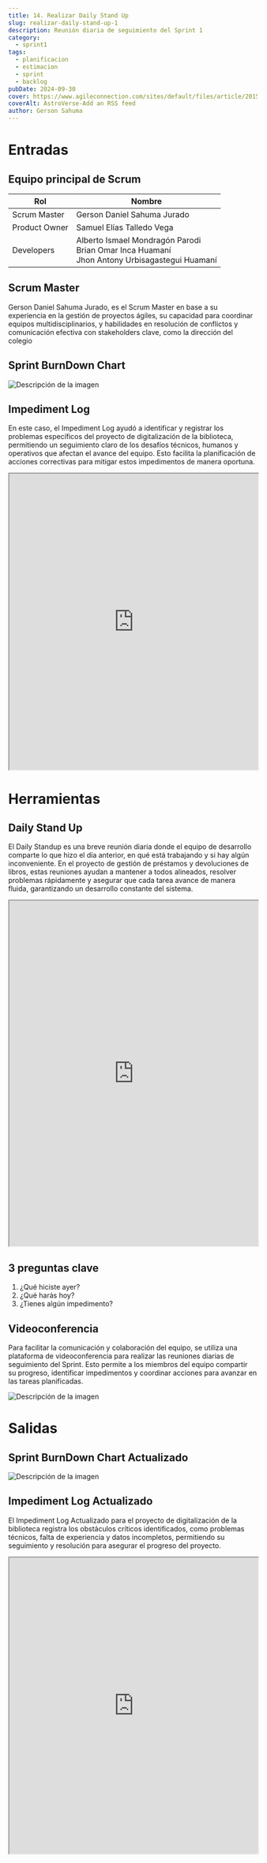 ```yaml
---
title: 14. Realizar Daily Stand Up
slug: realizar-daily-stand-up-1
description: Reunión diaria de seguimiento del Sprint 1
category:
  - sprint1
tags:
  - planificacion
  - estimacion
  - sprint
  - backlog
pubDate: 2024-09-30
cover: https://www.agileconnection.com/sites/default/files/article/2015/scrum-standup-meeting.jpg
coverAlt: AstroVerse-Add an RSS feed
author: Gerson Sahuma
---
```


# Entradas

## Equipo principal de Scrum

| Rol | Nombre |
|-----|---------|
| Scrum Master | Gerson Daniel Sahuma Jurado |
| Product Owner | Samuel Elías Talledo Vega |
| Developers | Alberto Ismael Mondragón Parodi<br>Brian Omar Inca Huamaní<br>Jhon Antony Urbisagastegui Huamaní |

## Scrum Master

Gerson Daniel Sahuma Jurado, es el Scrum Master en base a su experiencia en la gestión de proyectos ágiles, su capacidad para coordinar equipos multidisciplinarios, y habilidades en resolución de conflictos y comunicación efectiva con stakeholders clave, como la dirección del colegio

## Sprint BurnDown Chart

![Descripción de la imagen](/images/burndown-chart-1.png)

## Impediment Log

En este caso, el Impediment Log ayudó a identificar y registrar los problemas específicos del proyecto de digitalización de la biblioteca, permitiendo un seguimiento claro de los desafíos técnicos, humanos y operativos que afectan el avance del equipo. Esto facilita la planificación de acciones correctivas para mitigar estos impedimentos de manera oportuna.

<iframe src="https://docs.google.com/spreadsheets/d/e/2PACX-1vTomyKAw6jLhbJtqxbXR3OtVeM5sHifSz4y3PfQyVHt3eUjlU6PEjYC6GFQTpnwDA/pubhtml?gid=914023240&amp;single=true" width="100%" height="600px"></iframe>

# Herramientas

## Daily Stand Up

El Daily Standup es una breve reunión diaria donde el equipo de desarrollo comparte lo que hizo el día anterior, en qué está trabajando y si hay algún inconveniente. En el proyecto de gestión de préstamos y devoluciones de libros, estas reuniones ayudan a mantener a todos alineados, resolver problemas rápidamente y asegurar que cada tarea avance de manera fluida, garantizando un desarrollo constante del sistema.

<iframe src="https://docs.google.com/spreadsheets/d/e/2PACX-1vQu-ZGqTkeiPeJ8X8Qn1D4M75KZG4TMrP_YlMGuOL83goy7j6YQaSduoQZv9uV61g/pubhtml?widget=true&amp;" width="100%" height="700px"></iframe>

## 3 preguntas clave

1. ¿Qué hiciste ayer?
2. ¿Qué harás hoy?
3. ¿Tienes algún impedimento?

## Videoconferencia

Para facilitar la comunicación y colaboración del equipo, se utiliza una plataforma de videoconferencia para realizar las reuniones diarias de seguimiento del Sprint. Esto permite a los miembros del equipo compartir su progreso, identificar impedimentos y coordinar acciones para avanzar en las tareas planificadas.

![Descripción de la imagen](/images/videoconferencia.png)

# Salidas

## Sprint BurnDown Chart Actualizado

![Descripción de la imagen](/images/burndown-actualizado.png)

## Impediment Log Actualizado

El Impediment Log Actualizado para el proyecto de digitalización de la biblioteca registra los obstáculos críticos identificados, como problemas técnicos, falta de experiencia y datos incompletos, permitiendo su seguimiento y resolución para asegurar el progreso del proyecto.

<iframe src="https://docs.google.com/spreadsheets/d/e/2PACX-1vRrEilZWKLbyDX9DvVwVlt-RgRdC3rikOcZs7HJ9YdgIcs8vquFllkOkeOvT8jTew/pubhtml?gid=643510476&amp;single=true&amp;" width="100%" height="600px"></iframe>